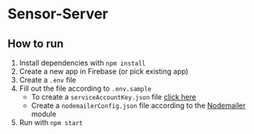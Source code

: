 # Sensor-Server

## How to run

1. Install dependencies with `npm install`
2. Create a new app in Firebase (or pick existing app)
3. Create a `.env` file
4. Fill out the file according to `.env.sample`
   - To create a `serviceAccountKey.json` file [click here](https://console.firebase.google.com/u/0/project/_/settings/serviceaccounts/adminsdk)
   - Create a `nodemailerConfig.json` file according to the [Nodemailer](https://nodemailer.com/about/) module
5. Run with `npm start`

